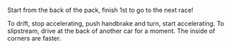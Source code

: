 Start from the back of the pack, finish 1st to go to the next race!

To drift, stop accelerating, push handbrake and turn, start accelerating.
To slipstream, drive at the back of another car for a moment.
The inside of corners are faster.